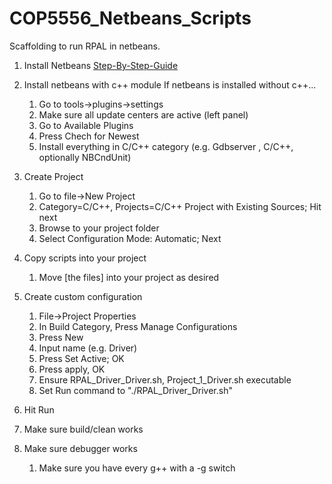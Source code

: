 # COP5556_Netbeans_Scripts
Scaffolding to run RPAL in netbeans.

1. Install Netbeans
	[Step-By-Step-Guide](Readme_Guides/Installing_Netbeans.md)
	

1. Install netbeans with c++ module
	If netbeans is installed without c++...
	1. Go to tools->plugins->settings
	2. Make sure all update centers are active (left panel)
	3. Go to Available Plugins
	4. Press Chech for Newest
	5. Install everything in C/C++ category (e.g. Gdbserver , C/C++, optionally NBCndUnit)
2. Create Project
	1. Go to file->New Project
	2. Category=C/C++, Projects=C/C++ Project with Existing Sources; Hit next
	3. Browse to your project folder
	4. Select Configuration Mode: Automatic; Next
3. Copy scripts into your project
	1. Move [the files] into your project as desired
4. Create custom configuration
	1. File->Project Properties
	2. In Build Category, Press Manage Configurations
	3. Press New
	4. Input name (e.g. Driver)
	5. Press Set Active; OK
	6. Press apply, OK
	7. Ensure RPAL_Driver_Driver.sh, Project_1_Driver.sh executable
	8. Set Run command to "./RPAL_Driver_Driver.sh"
5. Hit Run
6. Make sure build/clean works
7. Make sure debugger works
	1. Make sure you have every g++ with a -g switch
